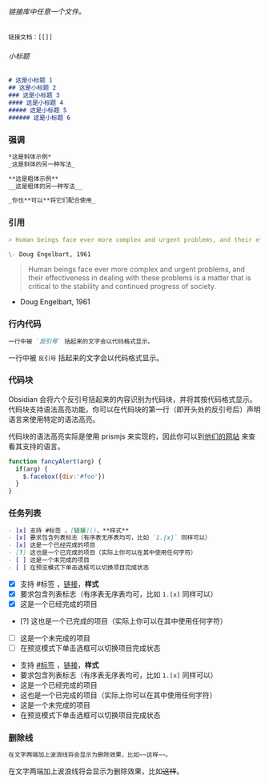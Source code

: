 
###### 链接库中任意一个文件。

```
链接文档：[[]]
```

###### 小标题

```md
# 这是小标题 1
## 这是小标题 2
### 这是小标题 3 
#### 这是小标题 4
##### 这是小标题 5
###### 这是小标题 6
```

### 强调

```md
*这是斜体示例*
_这是斜体的另一种写法_
```

```md
**这是粗体示例**
__这是粗体的另一种写法__
```

```md
_你也**可以**将它们配合使用_
```

### 引用

```md
> Human beings face ever more complex and urgent problems, and their effectiveness in dealing with these problems is a matter that is critical to the stability and continued progress of society.

\- Doug Engelbart, 1961
```

> Human beings face ever more complex and urgent problems, and their effectiveness in dealing with these problems is a matter that is critical to the stability and continued progress of society.

- Doug Engelbart, 1961

### 行内代码

```md
一行中被 `反引号` 括起来的文字会以代码格式显示。
```

一行中被 `反引号` 括起来的文字会以代码格式显示。

### 代码块

Obsidian 会将六个反引号括起来的内容识别为代码块，并将其按代码格式显示。代码块支持语法高亮功能，你可以在代码块的第一行（即开头处的反引号后）声明语言来使用特定的语法高亮。

代码块的语法高亮实际是使用 prismjs 来实现的，因此你可以到[他们的网站](https://prismjs.com/#supported-languages) 来查看其支持的语言。


```js
function fancyAlert(arg) {
  if(arg) {
    $.facebox({div:'#foo'})
  }
}
```

### 任务列表

```md
- [x] 支持 #标签 ，[链接]()，**样式**
- [x] 要求包含列表标志（有序表无序表均可，比如 `1.[x]` 同样可以）
- [x] 这是一个已经完成的项目
- [?] 这也是一个已完成的项目（实际上你可以在其中使用任何字符）
- [ ] 这是一个未完成的项目
- [ ] 在预览模式下单击选框可以切换项目完成状态
```

- [x] 支持 #标签 ，[链接]()，**样式**
- [x] 要求包含列表标志（有序表无序表均可，比如 `1.[x]` 同样可以）
- [x] 这是一个已经完成的项目
- [?] 这也是一个已完成的项目（实际上你可以在其中使用任何字符）
- [ ] 这是一个未完成的项目
- [ ] 在预览模式下单击选框可以切换项目完成状态

-   支持 [#标签](https://publish.obsidian.md/#%E6%A0%87%E7%AD%BE) ，[链接](https://publish.obsidian.md/)，**样式**
-   要求包含列表标志（有序表无序表均可，比如 `1.[x]` 同样可以）
-   这是一个已经完成的项目
-   这也是一个已完成的项目（实际上你可以在其中使用任何字符）
-   这是一个未完成的项目
-   在预览模式下单击选框可以切换项目完成状态

### 删除线

```md
在文字两端加上波浪线将会显示为删除效果，比如~~这样~~。
```

在文字两端加上波浪线将会显示为删除效果，比如~~这样~~。
